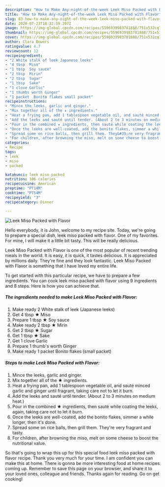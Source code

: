 ```yaml
---
description: "How to Make Any-night-of-the-week Leek Miso Packed with Flavor"
title: "How to Make Any-night-of-the-week Leek Miso Packed with Flavor"
slug: 83-how-to-make-any-night-of-the-week-leek-miso-packed-with-flavor
date: 2020-07-23T18:32:19.207Z
image: https://img-global.cpcdn.com/recipes/5596939983781888/751x532cq70/leek-miso-packed-with-flavor-recipe-main-photo.jpg
thumbnail: https://img-global.cpcdn.com/recipes/5596939983781888/751x532cq70/leek-miso-packed-with-flavor-recipe-main-photo.jpg
cover: https://img-global.cpcdn.com/recipes/5596939983781888/751x532cq70/leek-miso-packed-with-flavor-recipe-main-photo.jpg
author: Clara Bowers
ratingvalue: 4.7
reviewcount: 12
recipeingredient:
- "2 White stalk of leek Japanese leeks"
- "4 tbsp  Miso"
- "1 tbsp  Soy sauce"
- "2 tbsp  Mirin"
- "2 tbsp  Sugar"
- "1 tbsp  Sake"
- "1 clove Garlic"
- "1 thumbs worth Ginger"
- "1 packet  Bonito flakes small packet"
recipeinstructions:
- "Mince the leeks, garlic and ginger."
- "Mix together all of the ★ ingredients."
- "Heat a frying pan, add 1 tablespoon vegetable oil, and sauté minced garlic and ginger until fragrant, taking care not to let it burn."
- "Add the leeks and sauté until tender. (About 2 to 3 minutes on medium heat.)"
- "Pour in the combined ★ ingredients, then sauté while coating the leeks, again, taking care not to let it burn."
- "Once the leeks are well-coated, add the bonito flakes, simmer a while longer, then it&#39;s done."
- "Spread some on rice balls, then grill them. They&#39;re very fragrant and tasty."
- "For children, after browning the miso, melt on some cheese to boost the nutritional value."
categories:
- Recipe
tags:
- leek
- miso
- packed

katakunci: leek miso packed 
nutrition: 106 calories
recipecuisine: American
preptime: "PT14M"
cooktime: "PT54M"
recipeyield: "3"
recipecategory: Dinner

---
```



![Leek Miso Packed with Flavor](https://img-global.cpcdn.com/recipes/5596939983781888/751x532cq70/leek-miso-packed-with-flavor-recipe-main-photo.jpg)

Hello everybody, it is John, welcome to my recipe site. Today, we're going to prepare a special dish, leek miso packed with flavor. One of my favorites. For mine, I will make it a little bit tasty. This will be really delicious.



Leek Miso Packed with Flavor is one of the most popular of recent trending meals in the world. It is easy, it is quick, it tastes delicious. It is appreciated by millions daily. They're fine and they look fantastic. Leek Miso Packed with Flavor is something that I have loved my entire life.


To get started with this particular recipe, we have to prepare a few ingredients. You can cook leek miso packed with flavor using 9 ingredients and 8 steps. Here is how you can achieve that.

<!--inarticleads1-->

##### The ingredients needed to make Leek Miso Packed with Flavor:

1. Make ready 2 White stalk of leek (Japanese leeks)
1. Get 4 tbsp ★ Miso
1. Prepare 1 tbsp ★ Soy sauce
1. Make ready 2 tbsp ★ Mirin
1. Get 2 tbsp ★ Sugar
1. Get 1 tbsp ★ Sake
1. Get 1 clove Garlic
1. Prepare 1 thumb&#39;s worth Ginger
1. Make ready 1 packet  Bonito flakes (small packet)




<!--inarticleads2-->

##### Steps to make Leek Miso Packed with Flavor:

1. Mince the leeks, garlic and ginger.
1. Mix together all of the ★ ingredients.
1. Heat a frying pan, add 1 tablespoon vegetable oil, and sauté minced garlic and ginger until fragrant, taking care not to let it burn.
1. Add the leeks and sauté until tender. (About 2 to 3 minutes on medium heat.)
1. Pour in the combined ★ ingredients, then sauté while coating the leeks, again, taking care not to let it burn.
1. Once the leeks are well-coated, add the bonito flakes, simmer a while longer, then it&#39;s done.
1. Spread some on rice balls, then grill them. They&#39;re very fragrant and tasty.
1. For children, after browning the miso, melt on some cheese to boost the nutritional value.




So that's going to wrap this up for this special food leek miso packed with flavor recipe. Thank you very much for your time. I am confident you can make this at home. There is gonna be more interesting food at home recipes coming up. Remember to save this page on your browser, and share it to your loved ones, colleague and friends. Thanks again for reading. Go on get cooking!
